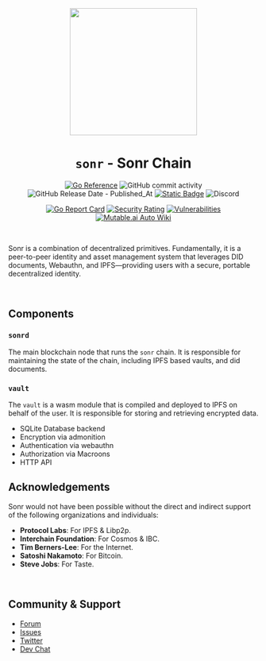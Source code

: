 <div align="center" style="text-align: center;">
<img src="https://pub-97e96d678cb448969765e4c1542e675a.r2.dev/github-sonr.png" width="256" height="256" />

# `sonr` - Sonr Chain

[![Go Reference](https://pkg.go.dev/badge/github.com/onsonr/sonr.svg)](https://pkg.go.dev/github.com/onsonr/sonr)
![GitHub commit activity](https://img.shields.io/github/commit-activity/w/onsonr/sonr)
![GitHub Release Date - Published_At](https://img.shields.io/github/release-date/onsonr/sonr)
[![Static Badge](https://img.shields.io/badge/homepage-sonr.io-blue?style=flat-square)](https://sonr.io)
![Discord](https://img.shields.io/discord/843061375160156170?logo=discord&label=Discord%20Chat)

[![Go Report Card](https://goreportcard.com/badge/github.com/onsonr/sonr)](https://goreportcard.com/report/github.com/onsonr/sonr)
[![Security Rating](https://sonarcloud.io/api/project_badges/measure?project=sonrhq_sonr&metric=security_rating)](https://sonarcloud.io/summary/new_code?id=sonr-io_sonr)
[![Vulnerabilities](https://sonarcloud.io/api/project_badges/measure?project=sonrhq_sonr&metric=vulnerabilities)](https://sonarcloud.io/summary/new_code?id=sonr-io_sonr)
[![Mutable.ai Auto Wiki](https://img.shields.io/badge/Auto_Wiki-Mutable.ai-blue)](https://wiki.mutable.ai/di-dao/sonr)

</div>
<br />

Sonr is a combination of decentralized primitives. Fundamentally, it is a peer-to-peer identity and asset management system that leverages DID documents, Webauthn, and IPFS—providing users with a secure, portable decentralized identity.

<br />

## Components

### `sonrd`

The main blockchain node that runs the `sonr` chain. It is responsible for maintaining the state of the chain, including IPFS based vaults, and did documents.

### `vault`

The `vault` is a wasm module that is compiled and deployed to IPFS on behalf of the user. It is responsible for storing and retrieving encrypted data.

- SQLite Database backend
- Encryption via admonition
- Authentication via webauthn
- Authorization via Macroons
- HTTP API

## Acknowledgements

Sonr would not have been possible without the direct and indirect support of the following organizations and individuals:

- **Protocol Labs**: For IPFS & Libp2p.
- **Interchain Foundation**: For Cosmos & IBC.
- **Tim Berners-Lee**: For the Internet.
- **Satoshi Nakamoto**: For Bitcoin.
- **Steve Jobs**: For Taste.

<br />

## Community & Support

- [Forum](https://github.com/onsonr/sonr/discussions)
- [Issues](https://github.com/onsonr/sonr/issues)
- [Twitter](https://sonr.io/twitter)
- [Dev Chat](https://sonr.io/discord)
